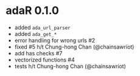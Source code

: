 # adaR 0.1.0

* added `ada_url_parser`
* added `ada_get_*`
* error handling for wrong urls #2
* fixed #5 h/t Chung-hong Chan (@chainsawriot)
* add has checks #7 
* vectorized functions #4
* tests h/t Chung-hong Chan (@chainsawriot)
